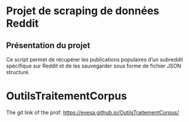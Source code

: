 # Projet de scraping de données Reddit
## Présentation du projet  
Ce script permet de récupérer les publications populaires d’un subreddit spécifique sur Reddit et de les sauvegarder sous forme de fichier JSON structuré.


# OutilsTraitementCorpus

The git link of the prof: https://evesa.github.io/OutilsTraitementCorpus/
